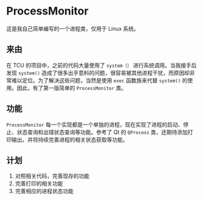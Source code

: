 # ProcessMonitor
这是我自己简单编写的一个进程类，仅用于 Linux 系统。

## 来由
在 TCU 的项目中，之前的代码大量使用了 `system（）` 进行系统调用。当我接手后发现 `system()` 造成了很多出乎意料的问题，很容易被其他进程干扰，而原因却非常难以定位。为了解决这些问题，当然是使用 `exec` 函数族来代替 `system()` 的使用。因此，有了第一版简单的 `ProcessMonitor` 类。

## 功能
`ProcessMonitor` 每一个实现都是一个单独的进程，现在实现了进程的启动、停止、状态查询和出错状态查询等功能。参考了 Qt 的 `QProcess` 类，还期待添加打印输出。并将持续完善进程的相关状态获取等功能。

## 计划
1. 对照相关代码，完善现存的功能
2. 完善打印的相关功能
3. 完善相应的进程状态功能
